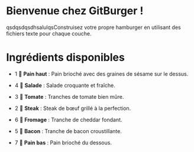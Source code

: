 # Bienvenue chez GitBurger !
qsdqsdqsdhsalulqsConstruisez votre propre hamburger en utilisant des fichiers texte pour chaque couche.

# Ingrédients disponibles

- 1 🥯 **Pain haut** : Pain brioché avec des graines de sésame sur le dessus.

- 4 🥬 **Salade** : Salade croquante et fraîche.

- 3 🍅 **Tomate** : Tranches de tomate bien mûre.

- 2 🥩 **Steak** : Steak de bœuf grillé à la perfection.

- 6 🧀 **Fromage** : Tranche de cheddar fondant.

- 5 🥓 **Bacon** : Tranche de bacon croustillante.

- 7 🍞 **Pain bas** : Pain brioché du dessous.

